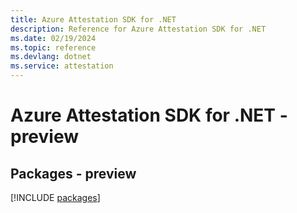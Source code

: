 ```yaml
---
title: Azure Attestation SDK for .NET
description: Reference for Azure Attestation SDK for .NET
ms.date: 02/19/2024
ms.topic: reference
ms.devlang: dotnet
ms.service: attestation
---
```

# Azure Attestation SDK for .NET - preview
## Packages - preview
[!INCLUDE [packages](attestation-index.md)]